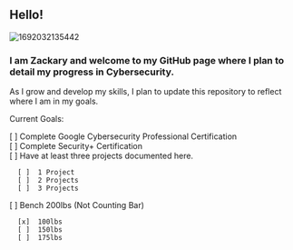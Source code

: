 ## Hello!

![1692032135442](https://github.com/ZacksPage/ZacksPage.github.io/assets/145211738/f42fb280-cba1-49da-8a0e-204f69f4bdd0)

### I am Zackary and welcome to my GitHub page where I plan to detail my progress in Cybersecurity.
As I grow and develop my skills, I plan to update this repository to reflect where I am in my goals.

Current Goals:

[ ]  Complete Google Cybersecurity Professional Certification <br>
[ ]  Complete Security+ Certification<br>
[ ]  Have at least three projects documented here.  

      [ ]  1 Project
      [ ]  2 Projects
      [ ]  3 Projects 
[ ]  Bench 200lbs (Not Counting Bar)  

      [x]  100lbs
      [ ]  150lbs
      [ ]  175lbs


<!--
**ZacksPage/ZacksPage** is a ✨ _special_ ✨ repository because its `README.md` (this file) appears on your GitHub profile.

Here are some ideas to get you started:

- 🔭 I’m currently working on ...
- 🌱 I’m currently learning ...
- 👯 I’m looking to collaborate on ...
- 🤔 I’m looking for help with ...
- 💬 Ask me about ...
- 📫 How to reach me: ...
- 😄 Pronouns: ...
- ⚡ Fun fact: ...
-->
